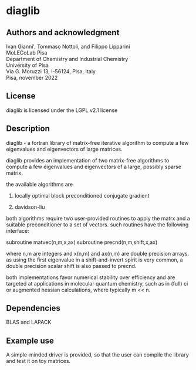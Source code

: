 # diaglib

## Authors and acknowledgment  
Ivan Gianni', Tommaso Nottoli, and Filippo Lipparini  
MoLECoLab Pisa  
Department of Chemistry and Industrial Chemistry  
University of Pisa  
Via G. Moruzzi 13, I-56124, Pisa, Italy  
Pisa, november 2022

## License
diaglib is licensed under the LGPL v2.1 license

## Description
diaglib - a fortran library of matrix-free iterative algorithm to
compute a few eigenvalues and eigenvectors of large matrices.

diaglib provides an implementation of two matrix-free algorithms to
compute a few eigenvalues and eigenvectors of a large, possibly sparse
matrix.

the available algorithms are

1) locally optimal block preconditioned conjugate gradient 

2) davidson-liu

both algorithms require two user-provided routines to apply the matrx
and a suitable preconditioner to a set of vectors.
such routines have the following interface:

  subroutine matvec(n,m,x,ax)
  subroutine precnd(n,m,shift,x,ax)

where n,m are integers and x(n,m) and ax(n,m) are double precision
arrays.
as using the first eigenvalue in a shift-and-invert spirit is very 
common, a double precision scalar shift is also passed to precnd.

both implementations favor numerical stability over efficiency and are
targeted at applications in molecular quantum chemistry, such as in
(full) ci or augmented hessian calculations, where typically m << n.

## Dependencies
BLAS and LAPACK

## Example use
A simple-minded driver is provided, so that the user can compile the
library and test it on toy matrices.

